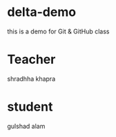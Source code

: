 # delta-demo
this is a demo for Git &amp; GitHub class
# Teacher
shradhha khapra

# student 
gulshad alam 